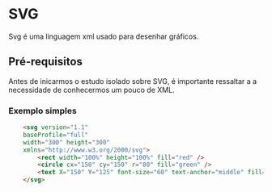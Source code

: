 # SVG
Svg é uma linguagem xml usado para desenhar gráficos.

## Pré-requisitos

Antes de inicarmos o estudo isolado sobre SVG, é importante ressaltar a a necessidade de conhecermos um pouco de XML.


### Exemplo simples

```html
    <svg version="1.1"
    baseProfile="full" 
    width="300" height="300"
    xmlns="http://www.w3.org/2000/svg">
        <rect width="100%" height="100%" fill="red" />
        <circle cx="150" cy="150" r="80" fill="green" />
        <text X="150" Y="125" font-size="60" text-anchor="middle" fill="white">SVG</text>
    </svg>
```